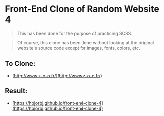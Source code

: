 # Front-End Clone of Random Website 4

> This has been done for the purpose of practicing SCSS.

> Of course, this clone has been done without looking at the original website's source code except for images, fonts, colors, etc.

## To Clone:

- [http://www.z-o-o.fr/](http://www.z-o-o.fr/)

## Result:

- [https://hbjorbj.github.io/front-end-clone-4](https://hbjorbj.github.io/front-end-clone-4)